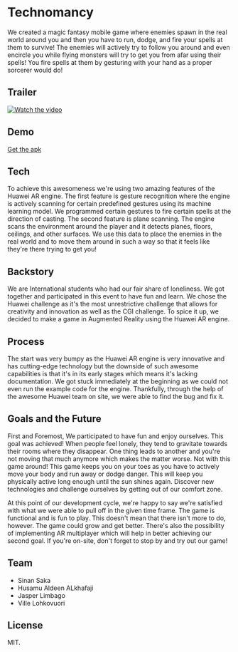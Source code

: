 # Technomancy

We created a magic fantasy mobile game where enemies spawn in the real world around you and then you have to run, dodge, and fire your spells at them to survive! The enemies will actively try to follow you around and even encircle you while flying monsters will try to get you from afar using their spells! You fire spells at them by gesturing with your hand as a proper sorcerer would do!

## Trailer

[![Watch the video](https://img.youtube.com/vi/vR7uqi4EOt0/maxresdefault.jpg)](https://youtu.be/vR7uqi4EOt0)

## Demo

[Get the apk](https://github.com/e1337us3r/Technomancy/releases/tag/1.0.0)


## Tech

To achieve this awesomeness we're using two amazing features of the Huawei AR engine. The first feature is gesture recognition where the engine is actively scanning for certain predefined gestures using its machine learning model. We programmed certain gestures to fire certain spells at the direction of casting. The second feature is plane scanning. The engine scans the environment around the player and it detects planes, floors, ceilings, and other surfaces. We use this data to place the enemies in the real world and to move them around in such a way so that it feels like they're there trying to get you!


## Backstory

We are International students who had our fair share of loneliness. We got together and participated in this event to have fun and learn. We chose the Huawei challenge as it's the most unrestrictive challenge that allows for creativity and innovation as well as the CGI challenge. To spice it up, we decided to make a game in Augmented Reality using the Huawei AR engine.

## Process

The start was very bumpy as the Huawei AR engine is very innovative and has cutting-edge technology but the downside of such awesome capabilities is that it's in its early stages which means it's lacking documentation. We got stuck immediately at the beginning as we could not even run the example code for the engine. Thankfully, through the help of the awesome Huawei team on site, we were able to find the bug and fix it.


## Goals and the Future

First and Foremost, We participated to have fun and enjoy ourselves. This goal was achieved!
When people feel lonely, they tend to gravitate towards their rooms where they disappear. One thing leads to another and you're not moving that much anymore which makes the matter worse. Not with this game around! This game keeps you on your toes as you have to actively move your body and run away or dodge danger. This will keep you physically active long enough until the sun shines again. Discover new technologies and challenge ourselves by getting out of our comfort zone.

At this point of our development cycle, we're happy to say we're satisfied with what we were able to pull off in the given time frame. The game is functional and is fun to play. This doesn't mean that there isn't more to do, however. The game could grow and get better. There's also the possibility of implementing AR multiplayer which will help in better achieving our second goal. If you're on-site, don't forget to stop by and try out our game!

## Team

* Sinan Saka
* Husamu Aldeen ALkhafaji
* Jasper Limbago
* Ville Lohkovuori

## License

MIT.

